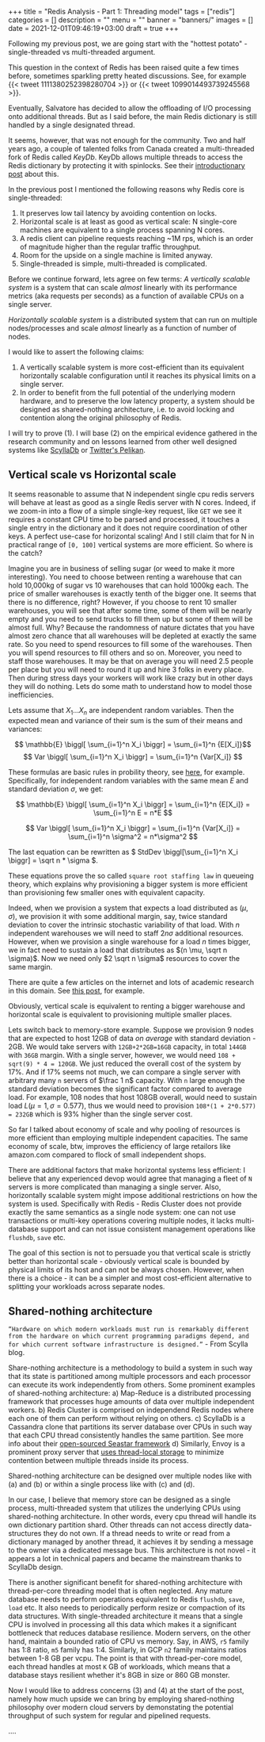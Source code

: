 +++
title = "Redis Analysis - Part 1: Threading model"
tags = ["redis"]
categories = []
description = ""
menu = ""
banner = "banners/"
images = []
date = 2021-12-01T09:46:19+03:00
draft = true
+++

Following my previous post, we are going start with the "hottest potato" - single-threaded vs
multi-threaded argument.

<!--more-->

This question in the context of Redis has been raised quite a few times before, sometimes sparkling
pretty heated discussions. See, for example {{< tweet 1111380252398280704 >}}
or {{< tweet 1099014493739245568 >}}.

Eventually, Salvatore has decided to allow the offloading of I/O processing onto additional threads.
But as I said before, the main Redis dictionary is still handled by a single designated thread.

It seems, however, that was not enough for the community. Two and half years ago, a couple of talented folks from Canada created a multi-threaded fork of Redis called *KeyDb*.
KeyDb allows multiple threads to access the Redis dictionary by protecting it with spinlocks.
See their [introductionary post]( https://medium.com/@john_63123/redis-should-be-multi-threaded-e28319cab744)
about this.

In the previous post I mentioned the following reasons why Redis core is single-threaded:
1. It preserves low tail latency by avoiding contention on locks.
2. Horizontal scale is at least as good as vertical scale: N single-core machines are equivalent
   to a single process spanning N cores.
3. A redis client can pipeline requests reaching ~1M rps, which is an order of magnitude higher
   than the regular traffic throughput.
4. Room for the upside on a single machine is limited anyway.
5. Single-threaded is simple, multi-threaded is complicated.

Before we continue forward, lets agree on few terms:
*A vertically scalable system* is a system that can scale *almost* linearly with its performance metrics
(aka requests per seconds) as a function of available CPUs on a single server.

*Horizontally scalable system* is a distributed system that can run on multiple nodes/processes
and scale *almost* linearly as a function of number of nodes.

I  would like to assert the following claims:
1. A vertically scalable system is more cost-efficient than its equivalent horizontally
   scalable configuration until it reaches its physical limits on a single server.
2. In order to benefit from the full potential of the underlying modern hardware, and to preserve
   the low latency property, a system should be designed as shared-nothing architecture, i.e. to avoid
   locking and contention along the original philosophy of Redis.

I will try to prove (1). I will base (2) on the empirical evidence gathered in the
research community and on lessons learned from other well designed systems like [ScyllaDb](https://www.scylladb.com/product/technology/shard-per-core-architecture/) or [Twitter's Pelikan](http://twitter.github.io/pelikan/2016/separation-concerns.html).

## Vertical scale vs Horizontal scale
It seems reasonable to assume that N independent single cpu redis servers will behave at least as good
as a single Redis server with N cores. Indeed, if we zoom-in into a flow of a simple single-key request,
like `GET` we see it requires a constant CPU time to be parsed and processed, it touches a single entry
in the dictionary and it does not require coordination of other keys.
A perfect use-case for horizontal scaling! And I still claim that for N in practical range of `[0, 100]`
vertical systems are more efficient. So where is the catch?

Imagine you are in business of selling sugar (or weed to make it more interesting).
You need to choose between renting a warehouse that can hold 10,000kg of sugar vs 10 warehouses
that can hold 1000kg each. The price of smaller warehouses is exactly tenth of the bigger one.
It seems that there is no difference, right? However, if you choose to rent 10 smaller warehouses,
you will see that after some time, some of them will be nearly empty and you need to send trucks to fill
them up but some of them will be almost full. Why? Because the randomness of nature dictates that
you have almost zero chance that all warehouses will be depleted at exactly the same rate.
So you need to spend resources to fill some of the warehouses. Then you will spend resources to fill others and so on. Moreover, you need to staff those warehouses. It may be that on average you will need 2.5 people
per place but you will need to round it up and hire 3 folks in every place. Then during stress days your workers will work like crazy but in other days they will do nothing. Lets do some math to understand how to model those inefficiencies.

Lets assume that $X_1...X_n$ are independent random variables. Then the expected mean and variance
of their sum is the sum of their means and variances:

$$ \mathbb{E} \biggl[ \sum_{i=1}^n X_i \biggr] = \sum_{i=1}^n {E[X_i]}$$
$$ Var \biggl[ \sum_{i=1}^n X_i \biggr] = \sum_{i=1}^n {Var[X_i]} $$

These formulas are basic rules in probility theory, see [here](https://en.wikipedia.org/wiki/Algebra_of_random_variables), for example. Specifically, for independent random variables with
the same mean $E$ and standard deviation $\sigma$, we get:

$$ \mathbb{E} \biggl[ \sum_{i=1}^n X_i \biggr] = \sum_{i=1}^n {E[X_i]} = \sum_{i=1}^n E = n*E $$

$$ Var \biggl[ \sum_{i=1}^n X_i \biggr] = \sum_{i=1}^n {Var[X_i]} = \sum_{i=1}^n \sigma^2 = n*\sigma^2 $$

The last equation can be rewritten as $ StdDev \biggl[\sum_{i=1}^n X_i \biggr] = \sqrt n * \sigma $.

These equations prove the so called `square root staffing law` in queueing theory, which
explains why provisioning a bigger system is more efficient than provisioning few smaller ones
with equivalent capacity.

Indeed, when we provision a system that expects a load distributed as $(\mu, \sigma)$,
we provision it with some additional margin, say, twice standard deviation to cover
the intrinsic stochastic variability of that load. With $n$ independent warehouses we will need to
staff $2 n \sigma$ additional resources. However, when we provision a single warehouse for a load $n$ times bigger,
we in fact need to sustain a load that distributes as $(n \mu, \sqrt n \sigma)$. Now we need
only $2 \sqrt n \sigma$ resources to cover the same margin.

There are quite a few articles on the internet and lots of academic research in this domain.
See [this post](https://www.networkpages.nl/the-golden-rule-of-staffing-in-contact-centers/), for example.

Obviously, vertical scale is equivalent to renting a bigger warehouse and horizontal scale is
equivalent to provisioning multiple smaller places.

Lets switch back to memory-store example. Suppose we provision 9 nodes that are expected to
host 12GB of data *on average* with standard deviation - 2GB. We would take servers with
`12GB+2*2GB=16GB` capacity, in total `144GB` with `36GB` margin. With a single server,
however, we would need `108 + sqrt(9) * 4 = 120GB`. We just reduced the overall cost of the system
by 17%. And if 17% seems not much, we can compare a single server with arbitrary many `n` servers
of $\frac 1 n$ capacity. With `n` large enough the standard deviation becomes the significant
factor compared to average load. For example, 108 nodes that host 108GB overall, would
need to sustain load $L(\mu=1, \sigma=0.577)$, thus we would need to provision `108*(1 + 2*0.577) = 232GB`
which is 93% higher than the single server cost.

So far I talked about economy of scale and why pooling of resources is more efficient than employing
multiple independent capacities. The same economy of scale, btw, improves the efficiency of large retailors
like amazon.com compared to flock of small independent shops.

There are additional factors that make horizontal systems less efficient:
I believe that any experienced devop would agree that managing a fleet of `N` servers
is more complicated than managing a single server. Also, horizontally scalable system might impose
additional restrictions on how the system is used. Specifically with Redis - Redis Cluster does not provide
exactly the same semantics as a single node system: one can not use transactions or multi-key operations covering
multiple nodes, it lacks multi-database support and can not issue consistent management operations
like `flushdb`, `save` etc.

The goal of this section is not to persuade you that vertical scale is strictly better than horizontal scale -
obviously vertical scale is bounded by physical limits of its host and can not be always chosen.
However, when there is a choice - it can be a simpler and most cost-efficient alternative to splitting
your workloads across separate nodes.

## Shared-nothing architecture

`“Hardware on which modern workloads must run is remarkably different from the hardware on which current programming paradigms depend, and for which current software infrastructure is designed.”` - From Scylla blog.

Share-nothing architecture is a methodology to build a system in such way that its state is partitioned
among multiple processors and each processor can execute its work independently
from others. Some prominent examples of shared-nothing architecture:
a) Map-Reduce is a distributed processing framework that processes huge amounts of data over multiple independent workers.
b) Redis Cluster is comprised on independend Redis nodes where each one of them can perform without relying on others.
c) ScyllaDb is a Cassandra clone that partitions its server database over CPUs in such way that each CPU
thread consistently handles the same partition. See more info about their [open-sourced Seastar framework](http://seastar.io/shared-nothing/)
d) Similarly, Envoy is a prominent proxy server that [uses thread-local storage](https://blog.envoyproxy.io/envoy-threading-model-a8d44b922310) to minimize contention between multiple threads inside its process.

Shared-nothing architecture can be designed over multiple nodes like with (a) and (b) or within a single
process like with (c) and (d).

In our case, I believe that memory store can be designed as a single process, multi-threaded system
that utilizes the underlying CPUs using shared-nothing architecture. In other words,
every cpu thread will handle its own dictionary partition shard. Other threads can not access directly data-structures they do not own. If a thread needs to write or read from a dictionary managed by another thread,
it achieves it by sending a message to the owner via a dedicated message bus.
This architecture is not novel - it appears a lot in technical papers and became the mainstream
thanks to ScyllaDb design.

There is another significant benefit for shared-nothing architecture with thread-per-core threading model
that is often neglected. Any mature database needs to perform operations equivalent to Redis `flushdb`,
`save`, `load` etc. It also needs to periodically perform resize or compaction of its data structures.
With single-threaded architecture it means that a single CPU is involved in processing
all this data which makes it a significant bottleneck that reduces database resilience.
Modern servers, on the other hand, maintain a bounded ratio of CPU vs memory.
Say, in AWS, `r5` family has 1:8 ratio, `m5` family has 1:4. Similarly, in GCP `n2` family maintains
ratios between 1-8 GB per vcpu. The point is that with thread-per-core model, each thread handles
at most `K` GB of workloads, which means that a database stays resilient whether it's 8GB in size or
860 GB monster.


Now I would like to address concerns (3) and (4) at the start of the post,
namely how much upside we can bring by employing shared-nothing philosophy over modern cloud
servers by demonstating the potential throughput of such system for regular and pipelined requests.

....
